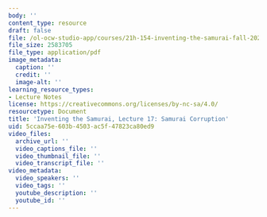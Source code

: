 ```yaml
---
body: ''
content_type: resource
draft: false
file: /ol-ocw-studio-app/courses/21h-154-inventing-the-samurai-fall-2022/mit21h_154_f22_lec17.pdf
file_size: 2583705
file_type: application/pdf
image_metadata:
  caption: ''
  credit: ''
  image-alt: ''
learning_resource_types:
- Lecture Notes
license: https://creativecommons.org/licenses/by-nc-sa/4.0/
resourcetype: Document
title: 'Inventing the Samurai, Lecture 17: Samurai Corruption'
uid: 5ccaa75e-603b-4503-ac5f-47823ca80ed9
video_files:
  archive_url: ''
  video_captions_file: ''
  video_thumbnail_file: ''
  video_transcript_file: ''
video_metadata:
  video_speakers: ''
  video_tags: ''
  youtube_description: ''
  youtube_id: ''
---
```

